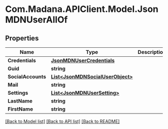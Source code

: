 
# Com.Madana.APIClient.Model.JsonMDNUserAllOf

## Properties

Name | Type | Description | Notes
------------ | ------------- | ------------- | -------------
**Credentials** | [**JsonMDNUserCredentials**](JsonMDNUserCredentials.md) |  | [optional] 
**Guid** | **string** |  | [optional] 
**SocialAccounts** | [**List&lt;JsonMDNSocialUserObject&gt;**](JsonMDNSocialUserObject.md) |  | [optional] 
**Mail** | **string** |  | [optional] 
**Settings** | [**List&lt;JsonMDNUserSetting&gt;**](JsonMDNUserSetting.md) |  | [optional] 
**LastName** | **string** |  | [optional] 
**FirstName** | **string** |  | [optional] 

[[Back to Model list]](../README.md#documentation-for-models)
[[Back to API list]](../README.md#documentation-for-api-endpoints)
[[Back to README]](../README.md)

